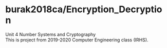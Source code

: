 # burak2018ca/Encryption_Decryption

Unit 4 Number Systems and Cryptography
<br>This is project from 2019-2020 Computer Engineering class (IRHS). 
